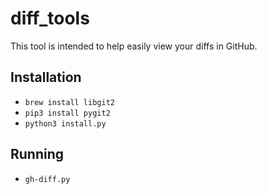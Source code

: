 # diff_tools

This tool is intended to help easily view your diffs in GitHub.

## Installation
- `brew install libgit2`
- `pip3 install pygit2`
- `python3 install.py`

## Running
- `gh-diff.py`
